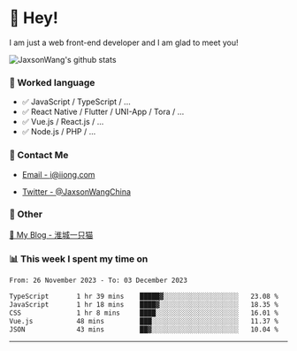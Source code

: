 # 👋 Hey!

I am just a web front-end developer and I am glad to meet you!

![JaxsonWang's github stats](https://github-readme-stats.vercel.app/api?username=JaxsonWang&&show_icons=true&&title_color=1abc9c&&icon_color=1abc9c)


### 📝 Worked language

- ✅ JavaScript / TypeScript / ...
- ✅ React Native / Flutter / UNI-App / Tora / ...
- ✅ Vue.js / React.js / ...
- ✅ Node.js / PHP / ...

### 📮 Contact Me

- [Email - i@iiong.com](mailto:i@iiong.com)

- [Twitter - @JaxsonWangChina](https://twitter.com/JaxsonWangChina)

### 🤪 Other

[📌 My Blog - 淮城一只猫](https://iiong.com)

### 📊 This week I spent my time on

<!--START_SECTION:waka-->

```txt
From: 26 November 2023 - To: 03 December 2023

TypeScript       1 hr 39 mins    █████▓░░░░░░░░░░░░░░░░░░░   23.08 %
JavaScript       1 hr 18 mins    ████▓░░░░░░░░░░░░░░░░░░░░   18.35 %
CSS              1 hr 8 mins     ████░░░░░░░░░░░░░░░░░░░░░   16.01 %
Vue.js           48 mins         ███░░░░░░░░░░░░░░░░░░░░░░   11.37 %
JSON             43 mins         ██▓░░░░░░░░░░░░░░░░░░░░░░   10.04 %
```

<!--END_SECTION:waka-->

---
